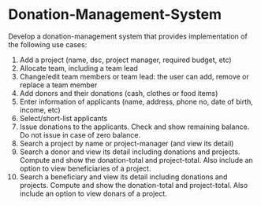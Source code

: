 # Donation-Management-System
Develop a donation-management system that provides implementation of the following use cases:
1.	Add a project (name, dsc, project manager, required budget, etc)
2.	Allocate team, including a team lead
3.	Change/edit team members or team lead: the user can add, remove or replace a team member
4.	Add donors and their donations (cash, clothes or food items)
5.	Enter information of applicants (name, address, phone no, date of birth, income, etc)
6.	Select/short-list applicants
7.	Issue donations to the applicants. Check and show remaining balance. Do not issue in case of zero balance.
8.	Search a project by name or project-manager (and view its detail)
9.	Search a donor and view its detail including donations and projects. Compute and show the donation-total and project-total. Also include an option to view beneficiaries of a project.
10.	Search a beneficiary and view its detail including donations and projects. Compute and show the donation-total and project-total. Also include an option to view donars of a project.
